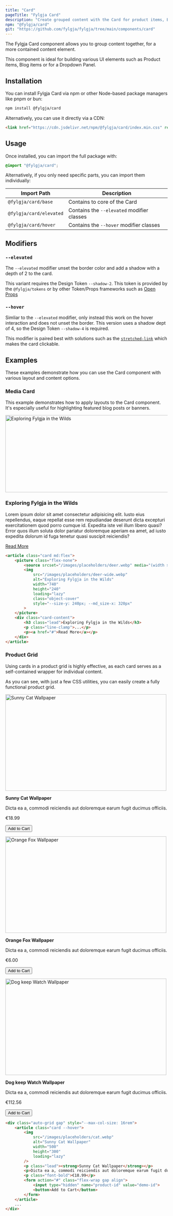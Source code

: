 ```yaml
---
title: "Card"
pageTitle: "Fylgja Card"
description: "Create grouped content with the Card for product items, Blog items or for a Dropdown Panel"
npm: "@fylgja/card"
git: "https://github.com/fylgja/fylgja/tree/main/components/card"
---
```


The Fylgja Card component allows you to group content together, for a more contained content element.

This component is ideal for building various UI elements such as
Product items, Blog items or for a Dropdown Panel.

## Installation

You can install Fylgja Card via npm or other Node-based package managers like pnpm or bun:

```bash
npm install @fylgja/card
```

Alternatively, you can use it directly via a CDN:

```html
<link href="https://cdn.jsdelivr.net/npm/@fylgja/card/index.min.css" rel="stylesheet">
```

## Usage

Once installed, you can import the full package with:

```css
@import "@fylgja/card";
```

Alternatively, if you only need specific parts, you can import them individually:

| Import Path             | Description                                |
| ----------------------- | ------------------------------------------ |
| `@fylgja/card/base`     | Contains to core of the Card               |
| `@fylgja/card/elevated` | Contains the `--elevated` modifier classes |
| `@fylgja/card/hover`    | Contains the `--hover` modifier classes    |

## Modifiers

### `--elevated`

The `--elevated` modifier unset the border color and add a shadow with a depth of 2 to the card.

This variant requires the Design Token `--shadow-2`.
This token is provided by the `@fylgja/tokens` or by other Token/Props frameworks such as [Open Props](https://open-props.style/)

### `--hover`

Simliar to the `--elevated` modifier, only instead this work on the hover interaction and does not unset the border.
This version uses a shadow dept of 4, so the Design Token `--shadow-4` is required.

This modifier is paired best with solutions such as the [`stretched-link`](https://fylgja.dev/library/utilities/#stretched-link) which makes the card clickable.

## Examples

These examples demonstrate how you can use the Card component with various layout and content options.

### Media Card

This example demonstrates how to apply layouts to the Card component.
It's especially useful for highlighting featured blog posts or banners.

<article class="card md:flex">
	<picture class="flex-none">
		<source srcset="/images/placeholders/deer.webp" media="(width >= 768px)">
		<img
			src="/images/placeholders/deer-wide.webp"
			alt="Exploring Fylgja in the Wilds"
			width="740"
			height="240"
			loading="lazy"
			class="object-cover"
			style="--size-y: 240px; --md_size-x: 320px"
		>
	</picture>
	<div class="card-content">
		<h3 class="lead">Exploring Fylgja in the Wilds</h3>
		<p class="line-clamp">
			Lorem ipsum dolor sit amet consectetur adipisicing elit. Iusto eius repellendus, eaque repellat esse rem repudiandae deserunt dicta excepturi exercitationem quod porro cumque id. Expedita iste vel illum libero quasi? Error quos illum soluta dolor pariatur doloremque aperiam ea amet, ad iusto expedita dolorum id fuga tenetur quasi suscipit reiciendis?
		</p>
		<p><a href="#">Read More</a></p>
	</div>
</article>

```html
<article class="card md:flex">
	<picture class="flex-none">
		<source srcset="/images/placeholders/deer.webp" media="(width >= 768px)">
		<img
			src="/images/placeholders/deer-wide.webp"
			alt="Exploring Fylgja in the Wilds"
			width="740"
			height="240"
			loading="lazy"
			class="object-cover"
			style="--size-y: 240px; --md_size-x: 320px"
		>
	</picture>
	<div class="card-content">
		<h3 class="lead">Exploring Fylgja in the Wilds</h3>
		<p class="line-clamp">...</p>
		<p><a href="#">Read More</a></p>
	</div>
</article>
```

### Product Grid

Using cards in a product grid is highly effective, as each card serves as a self-contained wrapper for individual content.

As you can see, with just a few CSS utilities, you can easily create a fully functional product grid.

<div class="auto-grid gap" style="--max-col-size: 16rem">
	<article class="card --hover">
		<img
			src="/images/placeholders/cat.webp"
			alt="Sunny Cat Wallpaper"
			width="500"
			height="300"
			loading="lazy"
		/>
		<p class="lead"><strong>Sunny Cat Wallpaper</strong></p>
		<p>Dicta ea a, commodi reiciendis aut doloremque earum fugit ducimus officiis.</p>
		<p class="font-bold">€18.99</p>
		<form action="#" class="flex-wrap gap align">
			<input type="hidden" name="product-id" value="demo-id">
			<button>Add to Cart</button>
		</form>
	</article>
	<article class="card --hover">
		<img
			src="/images/placeholders/fox.webp"
			alt="Orange Fox Wallpaper"
			width="500"
			height="300"
			loading="lazy"
		/>
		<p class="lead"><strong>Orange Fox Wallpaper</strong></p>
		<p>Dicta ea a, commodi reiciendis aut doloremque earum fugit ducimus officiis.</p>
		<p class="font-bold">€6.00</p>
		<form action="#" class="flex-wrap gap align">
			<input type="hidden" name="product-id" value="demo-id">
			<button>Add to Cart</button>
		</form>
	</article>
	<article class="card --hover">
		<img
			src="/images/placeholders/dog.webp"
			alt="Dog keep Watch Wallpaper"
			width="500"
			height="300"
			loading="lazy"
		/>
		<p class="lead"><strong>Dog keep Watch Wallpaper</strong></p>
		<p>Dicta ea a, commodi reiciendis aut doloremque earum fugit ducimus officiis.</p>
		<p class="font-bold">€112.56</p>
		<form action="#" class="flex-wrap gap align">
			<input type="hidden" name="product-id" value="demo-id">
			<button>Add to Cart</button>
		</form>
	</article>
</div>

```html
<div class="auto-grid gap" style="--max-col-size: 16rem">
	<article class="card --hover">
		<img
			src="/images/placeholders/cat.webp"
			alt="Sunny Cat Wallpaper"
			width="500"
			height="300"
			loading="lazy"
		/>
		<p class="lead"><strong>Sunny Cat Wallpaper</strong></p>
		<p>Dicta ea a, commodi reiciendis aut doloremque earum fugit ducimus officiis.</p>
		<p class="font-bold">€18.99</p>
		<form action="#" class="flex-wrap gap align">
			<input type="hidden" name="product-id" value="demo-id">
			<button>Add to Cart</button>
		</form>
	</article>
	...
</div>
```
